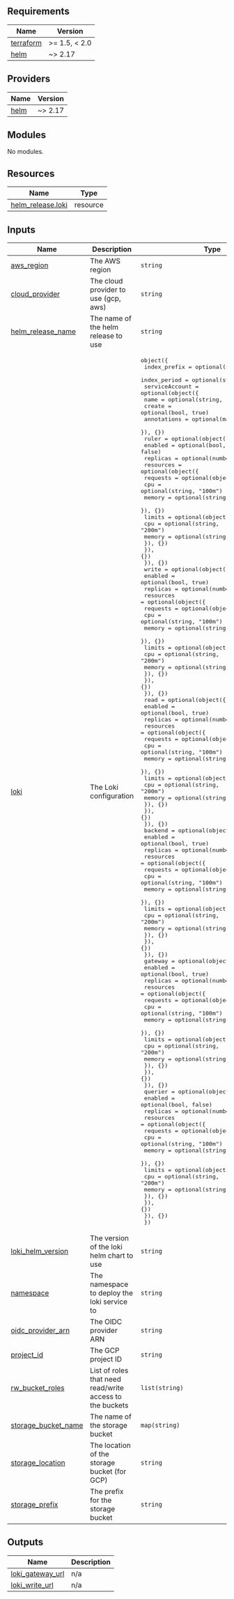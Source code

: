 <!-- BEGIN_TF_DOCS -->
## Requirements

| Name | Version |
|------|---------|
| <a name="requirement_terraform"></a> [terraform](#requirement\_terraform) | >= 1.5, < 2.0 |
| <a name="requirement_helm"></a> [helm](#requirement\_helm) | ~> 2.17 |

## Providers

| Name | Version |
|------|---------|
| <a name="provider_helm"></a> [helm](#provider\_helm) | ~> 2.17 |

## Modules

No modules.

## Resources

| Name | Type |
|------|------|
| [helm_release.loki](https://registry.terraform.io/providers/hashicorp/helm/latest/docs/resources/release) | resource |

## Inputs

| Name | Description | Type | Default | Required |
|------|-------------|------|---------|:--------:|
| <a name="input_aws_region"></a> [aws\_region](#input\_aws\_region) | The AWS region | `string` | `"eu-west-1"` | no |
| <a name="input_cloud_provider"></a> [cloud\_provider](#input\_cloud\_provider) | The cloud provider to use (gcp, aws) | `string` | n/a | yes |
| <a name="input_helm_release_name"></a> [helm\_release\_name](#input\_helm\_release\_name) | The name of the helm release to use | `string` | `"loki"` | no |
| <a name="input_loki"></a> [loki](#input\_loki) | The Loki configuration | <pre>object({<br/>    index_prefix = optional(string, "index_")<br/>    index_period = optional(string, "24h")<br/>    serviceAccount = optional(object({<br/>      name        = optional(string, "loki")<br/>      create      = optional(bool, true)<br/>      annotations = optional(map(string), {})<br/>    }), {})<br/>    ruler = optional(object({<br/>      enabled  = optional(bool, false)<br/>      replicas = optional(number, 0)<br/>      resources = optional(object({<br/>        requests = optional(object({<br/>          cpu    = optional(string, "100m")<br/>          memory = optional(string, "100Mi")<br/>        }), {})<br/>        limits = optional(object({<br/>          cpu    = optional(string, "200m")<br/>          memory = optional(string, "200Mi")<br/>        }), {})<br/>      }), {})<br/>    }), {})<br/>    write = optional(object({<br/>      enabled  = optional(bool, true)<br/>      replicas = optional(number, 2)<br/>      resources = optional(object({<br/>        requests = optional(object({<br/>          cpu    = optional(string, "100m")<br/>          memory = optional(string, "512Mi")<br/>        }), {})<br/>        limits = optional(object({<br/>          cpu    = optional(string, "200m")<br/>          memory = optional(string, "512Mi")<br/>        }), {})<br/>      }), {})<br/>    }), {})<br/>    read = optional(object({<br/>      enabled  = optional(bool, true)<br/>      replicas = optional(number, 2)<br/>      resources = optional(object({<br/>        requests = optional(object({<br/>          cpu    = optional(string, "100m")<br/>          memory = optional(string, "100Mi")<br/>        }), {})<br/>        limits = optional(object({<br/>          cpu    = optional(string, "200m")<br/>          memory = optional(string, "200Mi")<br/>        }), {})<br/>      }), {})<br/>    }), {})<br/>    backend = optional(object({<br/>      enabled  = optional(bool, true)<br/>      replicas = optional(number, 1)<br/>      resources = optional(object({<br/>        requests = optional(object({<br/>          cpu    = optional(string, "100m")<br/>          memory = optional(string, "100Mi")<br/>        }), {})<br/>        limits = optional(object({<br/>          cpu    = optional(string, "200m")<br/>          memory = optional(string, "200Mi")<br/>        }), {})<br/>      }), {})<br/>    }), {})<br/>    gateway = optional(object({<br/>      enabled  = optional(bool, true)<br/>      replicas = optional(number, 1)<br/>      resources = optional(object({<br/>        requests = optional(object({<br/>          cpu    = optional(string, "100m")<br/>          memory = optional(string, "100Mi")<br/>        }), {})<br/>        limits = optional(object({<br/>          cpu    = optional(string, "200m")<br/>          memory = optional(string, "200Mi")<br/>        }), {})<br/>      }), {})<br/>    }), {})<br/>    querier = optional(object({<br/>      enabled  = optional(bool, false)<br/>      replicas = optional(number, 0)<br/>      resources = optional(object({<br/>        requests = optional(object({<br/>          cpu    = optional(string, "100m")<br/>          memory = optional(string, "100Mi")<br/>        }), {})<br/>        limits = optional(object({<br/>          cpu    = optional(string, "200m")<br/>          memory = optional(string, "200Mi")<br/>        }), {})<br/>      }), {})<br/>    }), {})<br/>  })</pre> | `{}` | no |
| <a name="input_loki_helm_version"></a> [loki\_helm\_version](#input\_loki\_helm\_version) | The version of the loki helm chart to use | `string` | `"6.29.0"` | no |
| <a name="input_namespace"></a> [namespace](#input\_namespace) | The namespace to deploy the loki service to | `string` | `"monitoring"` | no |
| <a name="input_oidc_provider_arn"></a> [oidc\_provider\_arn](#input\_oidc\_provider\_arn) | The OIDC provider ARN | `string` | `""` | no |
| <a name="input_project_id"></a> [project\_id](#input\_project\_id) | The GCP project ID | `string` | `""` | no |
| <a name="input_rw_bucket_roles"></a> [rw\_bucket\_roles](#input\_rw\_bucket\_roles) | List of roles that need read/write access to the buckets | `list(string)` | `[]` | no |
| <a name="input_storage_bucket_name"></a> [storage\_bucket\_name](#input\_storage\_bucket\_name) | The name of the storage bucket | `map(string)` | `{}` | no |
| <a name="input_storage_location"></a> [storage\_location](#input\_storage\_location) | The location of the storage bucket (for GCP) | `string` | `"europe-west1"` | no |
| <a name="input_storage_prefix"></a> [storage\_prefix](#input\_storage\_prefix) | The prefix for the storage bucket | `string` | `""` | no |

## Outputs

| Name | Description |
|------|-------------|
| <a name="output_loki_gateway_url"></a> [loki\_gateway\_url](#output\_loki\_gateway\_url) | n/a |
| <a name="output_loki_write_url"></a> [loki\_write\_url](#output\_loki\_write\_url) | n/a |
<!-- END_TF_DOCS -->